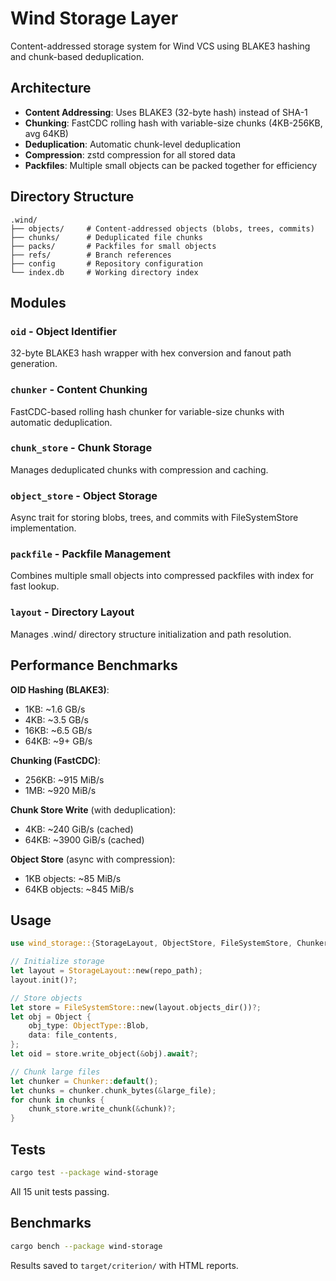 # Wind Storage Layer

Content-addressed storage system for Wind VCS using BLAKE3 hashing and chunk-based deduplication.

## Architecture

- **Content Addressing**: Uses BLAKE3 (32-byte hash) instead of SHA-1
- **Chunking**: FastCDC rolling hash with variable-size chunks (4KB-256KB, avg 64KB)
- **Deduplication**: Automatic chunk-level deduplication
- **Compression**: zstd compression for all stored data
- **Packfiles**: Multiple small objects can be packed together for efficiency

## Directory Structure

```
.wind/
├── objects/     # Content-addressed objects (blobs, trees, commits)
├── chunks/      # Deduplicated file chunks
├── packs/       # Packfiles for small objects
├── refs/        # Branch references
├── config       # Repository configuration
└── index.db     # Working directory index
```

## Modules

### `oid` - Object Identifier
32-byte BLAKE3 hash wrapper with hex conversion and fanout path generation.

### `chunker` - Content Chunking
FastCDC-based rolling hash chunker for variable-size chunks with automatic deduplication.

### `chunk_store` - Chunk Storage
Manages deduplicated chunks with compression and caching.

### `object_store` - Object Storage
Async trait for storing blobs, trees, and commits with FileSystemStore implementation.

### `packfile` - Packfile Management
Combines multiple small objects into compressed packfiles with index for fast lookup.

### `layout` - Directory Layout
Manages .wind/ directory structure initialization and path resolution.

## Performance Benchmarks

**OID Hashing (BLAKE3)**:
- 1KB: ~1.6 GB/s
- 4KB: ~3.5 GB/s  
- 16KB: ~6.5 GB/s
- 64KB: ~9+ GB/s

**Chunking (FastCDC)**:
- 256KB: ~915 MiB/s
- 1MB: ~920 MiB/s

**Chunk Store Write** (with deduplication):
- 4KB: ~240 GiB/s (cached)
- 64KB: ~3900 GiB/s (cached)

**Object Store** (async with compression):
- 1KB objects: ~85 MiB/s
- 64KB objects: ~845 MiB/s

## Usage

```rust
use wind_storage::{StorageLayout, ObjectStore, FileSystemStore, Chunker};

// Initialize storage
let layout = StorageLayout::new(repo_path);
layout.init()?;

// Store objects
let store = FileSystemStore::new(layout.objects_dir())?;
let obj = Object {
    obj_type: ObjectType::Blob,
    data: file_contents,
};
let oid = store.write_object(&obj).await?;

// Chunk large files
let chunker = Chunker::default();
let chunks = chunker.chunk_bytes(&large_file);
for chunk in chunks {
    chunk_store.write_chunk(&chunk)?;
}
```

## Tests

```bash
cargo test --package wind-storage
```

All 15 unit tests passing.

## Benchmarks

```bash
cargo bench --package wind-storage
```

Results saved to `target/criterion/` with HTML reports.
